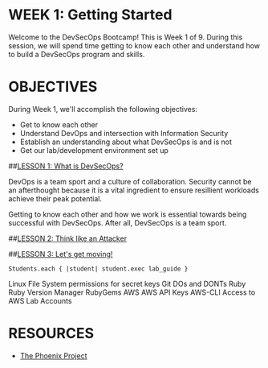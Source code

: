 # WEEK 1: Getting Started
Welcome to the DevSecOps Bootcamp! This is Week 1 of 9.  During this session, we will spend time getting to know each other and understand how to build a DevSecOps program and skills.

# OBJECTIVES
 During Week 1, we'll accomplish the following objectives:
 
 * Get to know each other
 * Understand DevOps and intersection with Information Security
 * Establish an understanding about what DevSecOps is and is not 
 * Get our lab/development environment set up


##[LESSON 1: What is DevSecOps?](LESSON-1.md)

DevOps is a team sport and a culture of collaboration.  Security cannot be an afterthought because it is a vital ingredient to ensure resillient workloads achieve their peak potential. 

Getting to know each other and how we work is essential towards being successful with DevSecOps.  After all, DevSecOps is a team sport. 


##[LESSON 2: Think like an Attacker](LESSON-2.md)





##[LESSON 3: Let's get moving!](LESSON-3.md)

<code>Students.each { &#124;student&#124; student.exec lab_guide }</code>

Linux
File System permissions for secret keys
Git
DOs and DONTs
Ruby
Ruby Version Manager
RubyGems
AWS
AWS API Keys
AWS-CLI
Access to AWS Lab Accounts


# RESOURCES

* [The Phoenix Project](http://www.amazon.com/Phoenix-Project-DevOps-Helping-Business/dp/0988262509/ref=sr_1_1?ie=UTF8&qid=1463706570&sr=8-1&keywords=the+phoenix+project)
